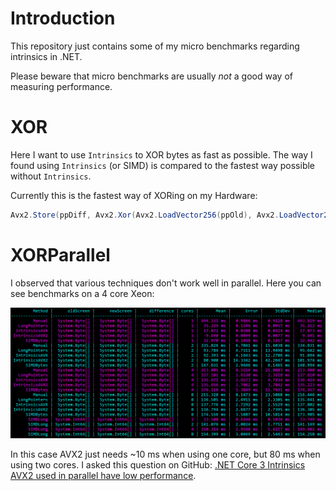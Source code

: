 # Introduction

This repository just contains some of my micro benchmarks regarding intrinsics in .NET.

Please beware that micro benchmarks are usually *not* a good way of measuring performance.

# XOR

Here I want to use `Intrinsics` to XOR bytes as fast as possible. The way I found using `Intrinsics` (or SIMD) is compared to the fastest way possible without `Intrinsics`.

Currently this is the fastest way of XORing on my Hardware:

```csharp
Avx2.Store(ppDiff, Avx2.Xor(Avx2.LoadVector256(ppOld), Avx2.LoadVector256(ppNew)));
```

# XORParallel

I observed that various techniques don't work well in parallel. Here you can see benchmarks on a 4 core Xeon:

![BenchmarkDotnet Statistics of XORParallel](./currentBench.png)

In this case AVX2 just needs ~10 ms when using one core, but 80 ms when using two cores. I asked this question on GitHub: [.NET Core 3 Intrinsics AVX2 used in parallel have low performance](https://stackoverflow.com/questions/56362254/net-core-3-intrinsics-avx2-used-in-parallel-has-low-performance).